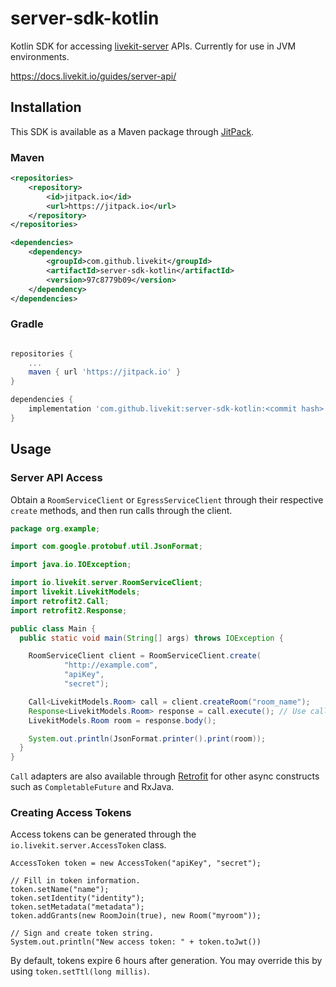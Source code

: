 # server-sdk-kotlin

Kotlin SDK for accessing [livekit-server](https://github.com/livekit/livekit) APIs. Currently for use in JVM environments.

https://docs.livekit.io/guides/server-api/

## Installation

This SDK is available as a Maven package through [JitPack](https://jitpack.io/#livekit/server-sdk-kotlin).

### Maven
```xml title="pom.xml"
<repositories>
    <repository>
        <id>jitpack.io</id>
        <url>https://jitpack.io</url>
    </repository>
</repositories>

<dependencies>
    <dependency>
        <groupId>com.github.livekit</groupId>
        <artifactId>server-sdk-kotlin</artifactId>
        <version>97c8779b09</version>
    </dependency>
</dependencies>
```

### Gradle
```groovy title="build.gradle"

repositories {
    ...
    maven { url 'https://jitpack.io' }
}

dependencies {
    implementation 'com.github.livekit:server-sdk-kotlin:<commit hash>'
}
```

## Usage

### Server API Access

Obtain a `RoomServiceClient` or `EgressServiceClient` through their respective `create` methods, and then run calls through the client.

```java
package org.example;

import com.google.protobuf.util.JsonFormat;

import java.io.IOException;

import io.livekit.server.RoomServiceClient;
import livekit.LivekitModels;
import retrofit2.Call;
import retrofit2.Response;

public class Main {
  public static void main(String[] args) throws IOException {

    RoomServiceClient client = RoomServiceClient.create(
            "http://example.com", 
            "apiKey",
            "secret");

    Call<LivekitModels.Room> call = client.createRoom("room_name");
    Response<LivekitModels.Room> response = call.execute(); // Use call.enqueue for async
    LivekitModels.Room room = response.body();

    System.out.println(JsonFormat.printer().print(room));
  }
}
```

`Call` adapters are also available through [Retrofit](https://github.com/square/retrofit/tree/master/retrofit-adapters) for other async constructs such as `CompletableFuture` and RxJava.


### Creating Access Tokens

Access tokens can be generated through the `io.livekit.server.AccessToken` class.

```
AccessToken token = new AccessToken("apiKey", "secret");

// Fill in token information.
token.setName("name");
token.setIdentity("identity");
token.setMetadata("metadata");
token.addGrants(new RoomJoin(true), new Room("myroom"));

// Sign and create token string.
System.out.println("New access token: " + token.toJwt())
```

By default, tokens expire 6 hours after generation. You may override this by using `token.setTtl(long millis)`.
    
